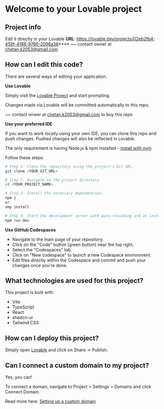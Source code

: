 # Welcome to your Lovable project

## Project info

Edit it directly in your Lovable 
**URL**: https://lovable.dev/projects/02eb2fb4-459f-4188-9766-2096a38**** ~~ contact owner at chetan.k2053@gmail.com

## How can I edit this code?

There are several ways of editing your application.

**Use Lovable**

Simply visit the [Lovable Project](https://lovable.dev/projects/02eb2fb4-459f-4188-9766-2096a38****) and start prompting. 

Changes made via Lovable will be committed automatically to this repo.

~~ contact onwer at chetan.k2053@gmail.com to buy this repo

**Use your preferred IDE**

If you want to work locally using your own IDE, you can clone this repo and push changes. Pushed changes will also be reflected in Lovable.

The only requirement is having Node.js & npm installed - [install with nvm](https://github.com/nvm-sh/nvm#installing-and-updating)

Follow these steps:

```sh
# Step 1: Clone the repository using the project's Git URL.
git clone <YOUR_GIT_URL>

# Step 2: Navigate to the project directory.
cd <YOUR_PROJECT_NAME>

# Step 3: Install the necessary dependencies.
npm i
or
nmp install

# Step 4: Start the development server with auto-reloading and an instant preview.
npm run dev
```


**Use GitHub Codespaces**

- Navigate to the main page of your repository.
- Click on the "Code" button (green button) near the top right.
- Select the "Codespaces" tab.
- Click on "New codespace" to launch a new Codespace environment.
- Edit files directly within the Codespace and commit and push your changes once you're done.

## What technologies are used for this project?

This project is built with:

- Vite
- TypeScript
- React
- shadcn-ui
- Tailwind CSS

## How can I deploy this project?

Simply open [Lovable](https://lovable.dev/projects/02eb2fb4-459f-4188-9766-2096a38****) and click on Share -> Publish. 

## Can I connect a custom domain to my project?

Yes, you can!

To connect a domain, navigate to Project > Settings > Domains and click Connect Domain.

Read more here: [Setting up a custom domain](https://docs.lovable.dev/tips-tricks/custom-domain#step-by-step-guide)

